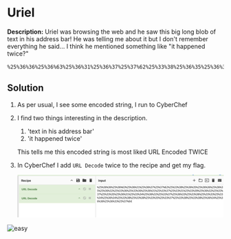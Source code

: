 # Uriel 
**Description:** Uriel was browsing the web and he saw this big long blob of text in his address bar! He was telling me about it but I don't remember everything he said... I think he mentioned something like "it happened twice?"


    %25%36%36%25%36%63%25%36%31%25%36%37%25%37%62%25%33%38%25%36%35%25%36%36%25%36%35%25%36%32%25%33%36%25%33%36%25%36%31%25%33%37%25%33%31%25%33%39%25%36%32%25%33%37%25%33%35%25%36%31%25%33%34%25%36%32%25%33%37%25%36%33%25%33%36%25%33%33%25%33%34%25%36%34%25%33%38%25%33%38%25%33%35%25%33%37%25%33%38%25%33%38%25%36%34%25%36%36%25%36%33%25%37%64

## Solution

1. As per usual, I see some encoded string, I run to CyberChef

1. I find two things interesting in the description.
    1. 'text in his address bar'
    1. 'it happened twice'

    This tells me this encoded string is most liked URL Encoded TWICE

1. In CyberChef I add `URL Decode` twice to the recipe and get my flag.

    ![uriel](./screenshots/uriel.png)

![easy](https://media.giphy.com/media/v1.Y2lkPTc5MGI3NjExdjM3bXptM3VueW03OXo3Ym1vazY1Mmd1dDczbDc1eTh0aTN2ZTZqdCZlcD12MV9naWZzX3NlYXJjaCZjdD1n/Rl9Yqavfj2Ula/giphy.gif)